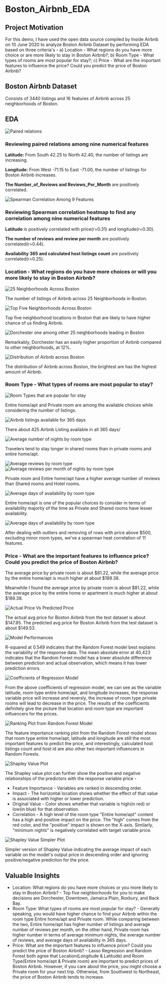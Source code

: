 # Boston_Airbnb_EDA

## Project Motivation
For this demo, I have used the open data source compiled by Inside Airbnb on 10 June 2020 to analyze Boston Airbnb Dataset by performing EDA based on three criteria's - a) Location - What regions do you have more choice or are more likely to stay in Boston Airbnb?; b) Room Type - What types of rooms are most popular for stay?; c) Price - What are the important features to influence the price? Could you predict the price of Boston Airbnb?

## Boston Airbnb Dataset
Consists of 3440 listings and 16 features of Airbnb across 25 neighborhoods of Boston.

## EDA
![Paired relations](EDA/PairPlots.png)
### Reviewing paired relations among nine numerical features
**Latitude:** From South 42.25 to North 42.40, the number of listings are increasing.

**Longitude:** From West -71.15 to East -71.00, the number of listings for Boston Airbnb increases.

**The Number_of_Reviews and Reviews_Per_Month** are positively correlated.

![Spearman Correlation Among 9 Features](EDA/Spearman_Correlation_9_Features.png)
### Reviewing Spearman correlation heatmap to find any correlation among nine numerical features
**Latitude** is positively correlated with price(r=0.31) and longitude(r=0.30).

**The number of reviews and review per month** are positively correlated(r=0.44).

**Availability 365 and calculated host listings count** are positively correlated(r=0.25).

### Location - What regions do you have more choices or will you more likely to stay in Boston Airbnb?
![25 Neighborhoods Across Boston](EDA/25_Neighborhoods_Boston.png)
<p>The number of listings of Airbnb across 25 Neighborhoods in Boston.</p>

![Top Five Neighborhoods Across Boston](EDA/Top_Five_Neighborhoods_Boston.png)
<p>Top five neighborhood locations in Boston that are likely to have higher chance of us finding Airbnb.</p>

![Dorchester one among other 25 neighborhoods leading in Boston](EDA/Dorchester_Leading.png)
<p>Remarkably, Dorchester has an easily higher proportion of Airbnb compared to other neighborhoods, at 12%.</p>

![Distribution of Airbnb across Boston](EDA/Density_Plot.png)
<p>The distribution of Airbnb across Boston, the brightest are has the highest amount of Airbnb.</p>

### Room Type - What types of rooms are most popular to stay?
![Room Types that are popular for stay](EDA/Room_Type.png)
<p>Entire home/apt and Private room are among the available choices while considering the number of listings.</p>

![Airbnb listings available for 365 days](EDA/Availability_365.png)
<p>There about 425 Airbnb Listing available in all 365 days/</p>

![Average number of nights by room type](EDA/Average_Nights.png)
<p>Travelers tend to stay longer in shared rooms than in private rooms and entire home/apt.</p>

![Average reviews by room type](EDA/Average_Reviews.png)
![Average reviews per month of nights by room type](EDA/Average_Reviews_Per_Month.png)
<p>Private room and Entire home/apt have a higher average number of reviews than Shared rooms and Hotel rooms.</p>

![Average days of availability by room type](EDA/Average_Days.png)
<p>Entire home/apt is one of the popular choices to consider in terms of availability majority of the time as Private and Shared rooms have lesser availability.</p>

![Average days of availability by room type](EDA/Spearman_Correlation_11.png)
<p>After dealing with outliers and removing of rows with price above $500, excluding minor room types, we've a spearman heat correlation of 11 features.</p>

### Price - What are the important features to influence price? Could you predict the price of Boston Airbnb?
<p> The average price by private room is about $81.22, while the average price by the entire home/apt is much higher at about $189.38.</p>

<p>Meanwhile I found the average price by private room is about $81.22, while the average price by the entire home or apartment is much higher at about $189.38.</p>

![Actual Price Vs Predicted Price](EDA/Actual_Price_VS_Predicted_Price.png)
<p>The actual avg price for Boston Airbnb from the test dataset is about $147.85. The predicted avg price for Boston Airbnb from the test dataset is about $149.53.</p>

![Model Performances](EDA/Model_Performances.png)
<p>R-squared at 0.549 indicates that the Random Forest model best explains the variability of the response data. The mean absolute error at 40,423 indicates that the Random Forest model has a lower absolute difference between prediction and actual observation, which means it has lower prediction errors.</p>

![Coefficients of Regression Model](EDA/Coefficients.png)
<p>From the above coefficients of regression model, we can see as the variable latitude, room type entire home/apt, and longitude increases, the response variable price will increase and reversly, the increase of room type private rooms will lead to decrease in the price. The results of the coefficients definitely give the picture that location and room type are important influencers for the prices.</p>

![Ranking Plot from Random Forest Model](EDA/Ranking_Plot.png)
<p>The feature importance ranking plot from the Random Forest model shoes that room type entire home/apt, latitude and longitude are still the most important features to predict the price, and interestingly, calculated host listings count and host id are also other two important influencers in Random Forests.</p>

![Shapley Value Plot](EDA/SHAP_Value_1.png)
<p>The Shapley value plot can further show the positive and negative relationships of the predictors with the response variable price - </p>
    <ul>
        <li>Feature Importance - Variables are ranked in descending order.</li>
        <li>Impact - The horizontal location shows whether the effect of that value is associated with higher or lower prediction.</li>
        <li>Original Value - Color shows whether that variable is high(in red) or low(in blue) for that observation.</li>
        <li>Correlation - A high level of the room type "Entire home/apt" content has a high and positive impact on the price. The "high" comes from the red color, and the "positive" impact is shown on the X-axis. Similarly, "minimum nights" is negatively correlated with target variable price.</li>
     </ul>

![Shapley Value Simpler Plot](EDA/SHAP_Value_2.png)
<p>Simpler version of Shapley Value indicating the average impact of each variable on the model's output price in descending order and ignoring positive/negative prediction for the price.</p>

## Valuable Insights
<ul>
    <li>Location: What regions do you have more choices or you more likely to stay in Boston Airbnb? - Top five neighborhoods for you to make decisions are Dorchester, Downtown, Jamaica Plain, Roxbury, and Back Bay.</li>
    <li>Room Type: What types of rooms are most popular for stay? - Generally speaking, you would have higher chance to find your Airbnb within the room type Entire home/apt and Private room. While comparing between the two, Entire home/apt has higher number of listings and average number of reviews per month, on the other hand, Private room has higher number in terms of average minimum nights, the average number of reviews, and average days of availability in 365 days.</li>
    <li>Price: What are the important features to influence price? Could you predict the price of Boston Airbnb? - Lasso Regression and Random Forest both agree that Location(Longitude & Latitude) and Room Type(Entire home/apt & Private room) are important to predict prices of Boston Airbnb. However, if you care about the price, you might choose a Private room for your next trip. Otherwise, from Southwest to Northeast, the price of Boston Airbnb tends to increase.</li>
</ul>

